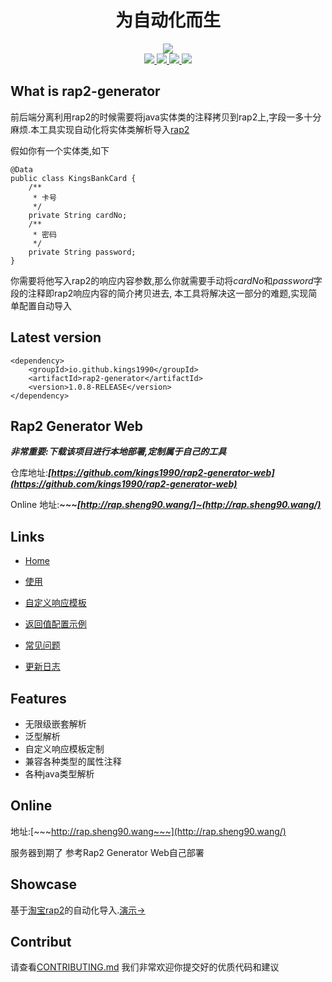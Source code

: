 <h1 align="center">为自动化而生</h1>


<div align="center"><img align="center" src="https://oscimg.oschina.net/oscnet/a964e875efa442570fe3a7cdfded0027183.jpg"/></div>

<div align="center">
	<span>
		<a href="https://travis-ci.com/kings1990/rap2-generator">
			<img src="https://travis-ci.com/kings1990/rap2-generator.svg?branch=master">
		</a>
	</span>
	<span >
		<a href="https://search.maven.org/search?q=g:io.github.kings1990%20AND%20a:rap2-generator">
			<img src="https://img.shields.io/maven-central/v/io.github.kings1990/rap2-generator.svg?style=flat-square"/>
		</a>
	</span>	
	<span >
		<a href="https://github.com/kings1990/rap2-generator">
			<img src="https://img.shields.io/badge/language-java-orange.svg"/>
		</a>
	</span>	
	<span>
		<a href="https://www.apache.org/licenses/LICENSE-2.0">
			<img src="https://img.shields.io/badge/license-Apache2-pink.svg"/>
		</a>	
	</span>
</div>

## What is rap2-generator
前后端分离利用rap2的时候需要将java实体类的注释拷贝到rap2上,字段一多十分麻烦.本工具实现自动化将实体类解析导入[rap2](https://github.com/thx/rap2-delos)

假如你有一个实体类,如下

```
@Data
public class KingsBankCard {
    /**
     * 卡号
     */
    private String cardNo;
    /**
     * 密码
     */
    private String password;
}
```
你需要将他写入rap2的响应内容参数,那么你就需要手动将*cardNo*和*password*字段的注释即rap2响应内容的简介拷贝进去,
本工具将解决这一部分的难题,实现简单配置自动导入


## Latest version 
```
<dependency>
    <groupId>io.github.kings1990</groupId>
    <artifactId>rap2-generator</artifactId>
    <version>1.0.8-RELEASE</version>
</dependency>
```

## Rap2 Generator Web
***非常重要:下载该项目进行本地部署,定制属于自己的工具***

仓库地址:***[https://github.com/kings1990/rap2-generator-web](https://github.com/kings1990/rap2-generator-web)***

Online
地址:***~~~[http://rap.sheng90.wang/]~(http://rap.sheng90.wang/)***

## Links

* [Home](https://github.com/kings1990/rap2-generator/wiki)

* [使用](https://github.com/kings1990/rap2-generator/wiki/使用)

* [自定义响应模板](https://github.com/kings1990/rap2-generator/wiki/自定义响应模板)

* [返回值配置示例](https://github.com/kings1990/rap2-generator/wiki/返回值配置示例)

* [常见问题](https://github.com/kings1990/rap2-generator/wiki/常见问题)

* [更新日志](https://github.com/kings1990/rap2-generator/releases)

## Features
* 无限级嵌套解析
* 泛型解析
* 自定义响应模板定制
* 兼容各种类型的属性注释
* 各种java类型解析

## Online
地址:[~~~http://rap.sheng90.wang~~~](http://rap.sheng90.wang/) 

服务器到期了 参考Rap2 Generator Web自己部署

## Showcase
基于[淘宝rap2](http://rap2.taobao.org/)的自动化导入.[演示->](https://oscimg.oschina.net/oscnet/99c83368fe39dc4733aa2e8e81676ec3ef9.jpg)

## Contribut
请查看[CONTRIBUTING.md](https://github.com/kings1990/rap2-generator/blob/master/CONTRIBUTING.md)
我们非常欢迎你提交好的优质代码和建议

